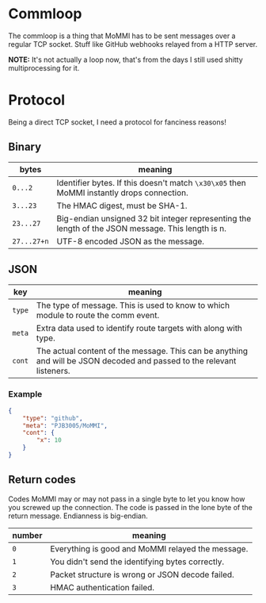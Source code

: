 # Commloop
The commloop is a thing that MoMMI has to be sent messages over a regular TCP socket.
Stuff like GitHub webhooks relayed from a HTTP server.

**NOTE:** It's not actually a loop now, that's from the days I still used shitty multiprocessing for it.

# Protocol
Being a direct TCP socket, I need a protocol for fanciness reasons!

## Binary
 bytes     |  meaning
---------- | ---------
`0...2`    | Identifier bytes. If this doesn't match `\x30\x05` then MoMMI instantly drops connection.
`3...23`   | The HMAC digest, must be SHA-1.
`23...27`  | Big-endian unsigned 32 bit integer representing the length of the JSON message. This length is n.
`27...27+n` | UTF-8 encoded JSON as the message.

## JSON
 key    |  meaning
------  | ---------
`type`  | The type of message. This is used to know to which module to route the comm event.
`meta`  | Extra data used to identify route targets with along with type.
`cont`  | The actual content of the message. This can be anything and will be JSON decoded and passed to the relevant listeners.

### Example

```JSON
{
	"type": "github",
	"meta": "PJB3005/MoMMI",
	"cont": {
		"x": 10
	}
}
```

## Return codes
Codes MoMMI may or may not pass in a single byte to let you know how you screwed up the connection.
The code is passed in the lone byte of the return message. Endianness is big-endian.

 number  |  meaning
-------- | ---------
`0`      | Everything is good and MoMMI relayed the message.
`1`      | You didn't send the identifying bytes correctly.
`2`      | Packet structure is wrong or JSON decode failed.
`3`      | HMAC authentication failed.

